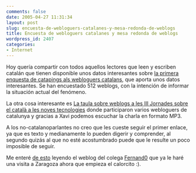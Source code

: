 ```yaml
---
comments: false
date: 2005-04-27 11:31:34
layout: post
slug: encuesta-de-webloguers-catalanes-y-mesa-redonda-de-weblogs
title: Encuesta de webloguers catalanes y mesa redonda de weblogs
wordpress_id: 2407
categories:
- Internet
---
```


Hoy quería compartir con todos aquellos lectores que leen y escriben catalán que tienen disponible unos datos interesantes sobre [la primera enquesta de catapings als webloguers catalans](http://www.catapings.com/enquesta200503.pdf), que aporta unos datos interesantes. Se han encuestado 512 weblogs, con la intención de informar la situación actual del fenómeno.





La otra cosa interesante es [La taula sobre weblogs a les III Jornades sobre el català a les noves tecnologies](http://www.caballe.com/2005/04/24.html#a5342) donde participaron varios webloguers de catalunya y gracias a Xavi podemos escuchar la charla en formato MP3.





A los no-catalanoparlantes no creo que les cueste seguir el primer enlace, ya que es texto y medianamente lo pueden digerir y comprender, al segundo quizás al que no esté acostumbrado puede que le resulte un poco imposible de seguir.





Me enteré [de esto](http://fernand0.blogalia.com/historias/28856) leyendo el weblog del colega [Fernand0](http://fernand0.blogalia.com/) que ya le haré una visita a Zaragoza ahora que empieza el calorcito :).




 
